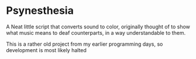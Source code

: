 Psynesthesia
============

A Neat little script that converts sound to color, originally thought of to show what music means to deaf counterparts, in a way understandable to them.

This is a rather old project from my earlier programming days, so development is most likely halted
